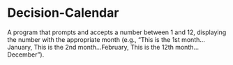 # Decision-Calendar
A program that prompts and accepts a number between 1 and 12, displaying the number with the appropriate month (e.g., “This is the 1st month…January, This is the 2nd month…February, This is the 12th month…December”).
